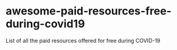 # awesome-paid-resources-free-during-covid19
List of all the paid resources offered for free during COVID-19
